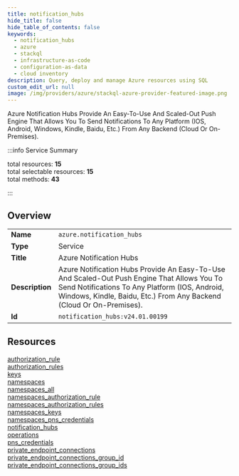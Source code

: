 ```yaml
---
title: notification_hubs
hide_title: false
hide_table_of_contents: false
keywords:
  - notification_hubs
  - azure
  - stackql
  - infrastructure-as-code
  - configuration-as-data
  - cloud inventory
description: Query, deploy and manage Azure resources using SQL
custom_edit_url: null
image: /img/providers/azure/stackql-azure-provider-featured-image.png
---
```

Azure Notification Hubs Provide An Easy-To-Use And Scaled-Out Push Engine That Allows You To Send Notifications To Any Platform (IOS, Android, Windows, Kindle, Baidu, Etc.) From Any Backend (Cloud Or On-Premises).  
    
:::info Service Summary

<div class="row">
<div class="providerDocColumn">
<span>total resources:&nbsp;<b>15</b></span><br />
<span>total selectable resources:&nbsp;<b>15</b></span><br />
<span>total methods:&nbsp;<b>43</b></span><br />
</div>
</div>

:::

## Overview
<table><tbody>
<tr><td><b>Name</b></td><td><code>azure.notification_hubs</code></td></tr>
<tr><td><b>Type</b></td><td>Service</td></tr>
<tr><td><b>Title</b></td><td>Azure Notification Hubs</td></tr>
<tr><td><b>Description</b></td><td>Azure Notification Hubs Provide An Easy-To-Use And Scaled-Out Push Engine That Allows You To Send Notifications To Any Platform (IOS, Android, Windows, Kindle, Baidu, Etc.) From Any Backend (Cloud Or On-Premises).</td></tr>
<tr><td><b>Id</b></td><td><code>notification_hubs:v24.01.00199</code></td></tr>
</tbody></table>

## Resources
<div class="row">
<div class="providerDocColumn">
<a href="/providers/azure/notification_hubs/authorization_rule/">authorization_rule</a><br />
<a href="/providers/azure/notification_hubs/authorization_rules/">authorization_rules</a><br />
<a href="/providers/azure/notification_hubs/keys/">keys</a><br />
<a href="/providers/azure/notification_hubs/namespaces/">namespaces</a><br />
<a href="/providers/azure/notification_hubs/namespaces_all/">namespaces_all</a><br />
<a href="/providers/azure/notification_hubs/namespaces_authorization_rule/">namespaces_authorization_rule</a><br />
<a href="/providers/azure/notification_hubs/namespaces_authorization_rules/">namespaces_authorization_rules</a><br />
<a href="/providers/azure/notification_hubs/namespaces_keys/">namespaces_keys</a><br />
</div>
<div class="providerDocColumn">
<a href="/providers/azure/notification_hubs/namespaces_pns_credentials/">namespaces_pns_credentials</a><br />
<a href="/providers/azure/notification_hubs/notification_hubs/">notification_hubs</a><br />
<a href="/providers/azure/notification_hubs/operations/">operations</a><br />
<a href="/providers/azure/notification_hubs/pns_credentials/">pns_credentials</a><br />
<a href="/providers/azure/notification_hubs/private_endpoint_connections/">private_endpoint_connections</a><br />
<a href="/providers/azure/notification_hubs/private_endpoint_connections_group_id/">private_endpoint_connections_group_id</a><br />
<a href="/providers/azure/notification_hubs/private_endpoint_connections_group_ids/">private_endpoint_connections_group_ids</a><br />
</div>
</div>
